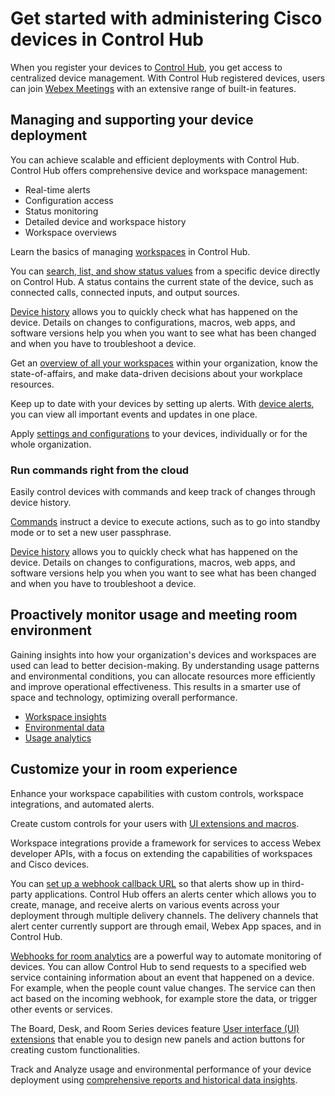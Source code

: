 # Get started with administering Cisco devices in Control Hub

When you register your devices to [Control Hub](https://help.webex.com/nkhozs6/), you get access to centralized device management. With Control Hub registered devices, users can join [Webex Meetings](https://roomos.cisco.com/doc/MTR/WebexMeetings) with an extensive range of built-in features.

## Managing and supporting your device deployment

You can achieve scalable and efficient deployments with Control Hub. Control Hub offers comprehensive device and workspace management: 

* Real-time alerts
* Configuration access
* Status monitoring
* Detailed device and workspace history
* Workspace overviews

Learn the basics of managing [workspaces](https://help.webex.com/noolw6w/) in Control Hub.

You can [search, list, and show status values](https://help.webex.com/nvdtsac/) from a specific device directly on Control Hub. A status contains the current state of the device, such as connected calls, connected inputs, and output sources.

[Device history](https://help.webex.com/jhkg7ab/) allows you to quickly check what has happened on the device. Details on changes to configurations, macros, web apps, and software versions help you when you want to see what has been changed and when you have to troubleshoot a device.

Get an [overview of all your workspaces](https://help.webex.com/yuzsuw/) within your organization, know the state-of-affairs, and make data-driven decisions about your workplace resources.

Keep up to date with your devices by setting up alerts. With [device alerts](https://help.webex.com/u3uiam/), you can view all important events and updates in one place.

Apply [settings and configurations](https://help.webex.com/n5pqqcm/) to your devices, individually or for the whole organization.

### Run commands right from the cloud

Easily control devices with commands and keep track of changes through device history.

[Commands](https://help.webex.com/9lk0bf/) instruct a device to execute actions, such as to go into standby mode or to set a new user passphrase.

[Device history](https://help.webex.com/jhkg7ab/) allows you to quickly check what has happened on the device. Details on changes to configurations, macros, web apps, and software versions help you when you want to see what has been changed and when you have to troubleshoot a device.

## Proactively monitor usage and meeting room environment

Gaining insights into how your organization's devices and workspaces are used can lead to better decision-making. By understanding usage patterns and environmental conditions, you can allocate resources more efficiently and improve operational effectiveness. This results in a smarter use of space and technology, optimizing overall performance.

* [Workspace insights](https://help.webex.com/yuzsuw/) 
* [Environmental data](https://help.webex.com/nc6od6r/)
* [Usage analytics](https://help.webex.com/n0rlwxe/o#reference-template_6e0c7f40-2d40-4495-9fa3-7a902687e7a9)


## Customize your in room experience 

Enhance your workspace capabilities with custom controls, workspace integrations, and automated alerts.

Create custom controls for your users with [UI extensions and macros](https://help.webex.com/gj962f/).

Workspace integrations provide a framework for services to access Webex developer APIs, with a focus on extending the capabilities of workspaces and Cisco devices.

You can [set up a webhook callback URL](https://help.webex.com/3gv4ci/) so that alerts show up in third-party applications. Control Hub offers an alerts center which allows you to create, manage, and receive alerts on various events across your deployment through multiple delivery channels. The delivery channels that alert center currently support are through email, Webex App spaces, and in Control Hub.

[Webhooks for room analytics](https://help.webex.com/nj9r68z/) are a powerful way to automate monitoring of devices. You can allow Control Hub to send requests to a specified web service containing information about an event that happened on a device. For example, when the people count value changes. The service can then act based on the incoming webhook, for example store the data, or trigger other events or services.

The Board, Desk, and Room Series devices feature [User interface (UI) extensions](https://roomos.cisco.com/doc/TechDocs/UiExtensions) that enable you to design new panels and action buttons for creating custom functionalities.

Track and Analyze usage and environmental performance of your device deployment using [comprehensive reports and historical data insights](https://help.webex.com/n0rlwxe/#reference-template_08600d25-d4ad-4016-af4f-37c4a8b98c23
).

